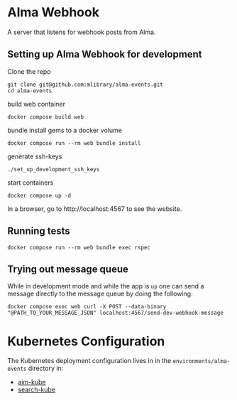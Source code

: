 # Alma Webhook

A server that listens for webhook posts from Alma.

## Setting up Alma Webhook for development

Clone the repo

```
git clone git@github.com:mlibrary/alma-events.git
cd alma-events
```

build web container
```
docker compose build web
```

bundle install gems to a docker volume
```
docker compose run --rm web bundle install
```
generate ssh-keys
```
./set_up_development_ssh_keys
```

start containers
```
docker compose up -d
```

In a browser, go to http://localhost:4567 to see the website.

## Running tests
```
docker compose run --rm web bundle exec rspec
```

## Trying out message queue
While in development mode and while the app is `up` one can send a message directly to the message queue by doing the following:
```
docker compose exec web curl -X POST --data-binary "@PATH_TO_YOUR_MESSAGE_JSON" localhost:4567/send-dev-webhook-message
```

# Kubernetes Configuration
The Kubernetes deployment configuration lives in in the `environments/alma-events` directory in: 
* [aim-kube](https://github.com/mlibrary/aim-kube)
* [search-kube](https://github.com/mlibrary/search-kube)
